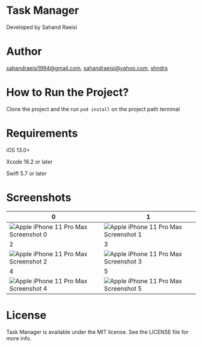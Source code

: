 # Task Manager
Developed by Sahand Raeisi

Author
=======
sahandraeisi1994@gmail.com, sahandraeisi@yahoo.com, [shndrs](https://linkedin.com/in/shndrs)

How to Run the Project?
=======
Clone the project and the run `pod install` on the project path terminal

Requirements
=======

<p>iOS 13.0+</p>
<p>Xcode 16.2 or later</p>
<p>Swift 5.7 or later</p>

Screenshots
=======

| 0 | 1 |
| ------------- | ------------- |
| ![Apple iPhone 11 Pro Max Screenshot 0](https://github.com/shndrs/NeoBank/assets/34839080/c71997ca-195f-44e1-a3b5-4a9f9f7bb1be) | ![Apple iPhone 11 Pro Max Screenshot 1](https://github.com/shndrs/NeoBank/assets/34839080/799ff683-6936-49fe-a4bc-4af3e19892dc) |
| 2 | 3 |
| ![Apple iPhone 11 Pro Max Screenshot 2](https://github.com/shndrs/NeoBank/assets/34839080/ebc73a25-47ea-495b-9b73-9cdcd7c97ce2) | ![Apple iPhone 11 Pro Max Screenshot 3](https://github.com/shndrs/NeoBank/assets/34839080/816333d4-1621-4351-993f-239ae1e57ce5) |
| 4 | 5 |
| ![Apple iPhone 11 Pro Max Screenshot 4](https://github.com/shndrs/NeoBank/assets/34839080/8b84158f-9643-47c1-a2e6-ecb0c348cc63) | ![Apple iPhone 11 Pro Max Screenshot 5](https://github.com/shndrs/NeoBank/assets/34839080/3fefc85e-2e85-4b97-9305-46700bd9c1ea) |

License
=======
Task Manager is available under the MIT license. See the LICENSE file for more info.
